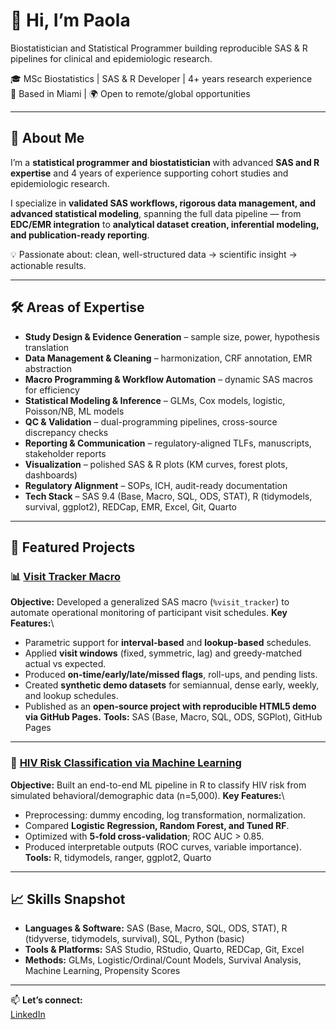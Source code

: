 # 👋 Hi, I’m Paola

Biostatistician and Statistical Programmer building reproducible SAS & R pipelines for clinical and epidemiologic research.

🎓 MSc Biostatistics \| SAS & R Developer \| 4+ years research experience\
📍 Based in Miami \| 🌍 Open to remote/global opportunities

------------------------------------------------------------------------

## 📌 About Me

I’m a **statistical programmer and biostatistician** with advanced **SAS and R expertise** and 4 years of experience supporting cohort studies and epidemiologic research.

I specialize in **validated SAS workflows, rigorous data management, and advanced statistical modeling**, spanning the full data pipeline — from **EDC/EMR integration** to **analytical dataset creation, inferential modeling, and publication-ready reporting**.

💡 Passionate about: clean, well-structured data → scientific insight → actionable results.

------------------------------------------------------------------------

## 🛠️ Areas of Expertise

-   **Study Design & Evidence Generation** – sample size, power, hypothesis translation
-   **Data Management & Cleaning** – harmonization, CRF annotation, EMR abstraction
-   **Macro Programming & Workflow Automation** – dynamic SAS macros for efficiency
-   **Statistical Modeling & Inference** – GLMs, Cox models, logistic, Poisson/NB, ML models
-   **QC & Validation** – dual-programming pipelines, cross-source discrepancy checks
-   **Reporting & Communication** – regulatory-aligned TLFs, manuscripts, stakeholder reports
-   **Visualization** – polished SAS & R plots (KM curves, forest plots, dashboards)
-   **Regulatory Alignment** – SOPs, ICH, audit-ready documentation
-   **Tech Stack** – SAS 9.4 (Base, Macro, SQL, ODS, STAT), R (tidymodels, survival, ggplot2), REDCap, EMR, Excel, Git, Quarto

------------------------------------------------------------------------

## 📂 Featured Projects

### 📊 [Visit Tracker Macro](https://github.com/paolabeato/visit-tracker)

**Objective:** Developed a generalized SAS macro (`%visit_tracker`) to automate operational monitoring of participant visit schedules.
**Key Features:**\
- Parametric support for **interval-based** and **lookup-based** schedules.
- Applied **visit windows** (fixed, symmetric, lag) and greedy-matched actual vs expected.
- Produced **on-time/early/late/missed flags**, roll-ups, and pending lists.
- Created **synthetic demo datasets** for semiannual, dense early, weekly, and lookup schedules.
- Published as an **open-source project with reproducible HTML5 demo via GitHub Pages.**
**Tools:** SAS (Base, Macro, SQL, ODS, SGPlot), GitHub Pages

------------------------------------------------------------------------

### 🧪 [HIV Risk Classification via Machine Learning](https://github.com/paolabeato/hivrisk-classifier)

**Objective:** Built an end-to-end ML pipeline in R to classify HIV risk from simulated behavioral/demographic data (n=5,000).
**Key Features:**\
- Preprocessing: dummy encoding, log transformation, normalization.
- Compared **Logistic Regression, Random Forest, and Tuned RF**.
- Optimized with **5-fold cross-validation**; ROC AUC \> 0.85.
- Produced interpretable outputs (ROC curves, variable importance).
**Tools:** R, tidymodels, ranger, ggplot2, Quarto

------------------------------------------------------------------------

## 📈 Skills Snapshot

-   **Languages & Software:** SAS (Base, Macro, SQL, ODS, STAT), R (tidyverse, tidymodels, survival), SQL, Python (basic)
-   **Tools & Platforms:** SAS Studio, RStudio, Quarto, REDCap, Git, Excel
-   **Methods:** GLMs, Logistic/Ordinal/Count Models, Survival Analysis, Machine Learning, Propensity Scores

------------------------------------------------------------------------

📫 **Let’s connect:**\
[LinkedIn](https://www.linkedin.com/in/paolabeatofernandez)
